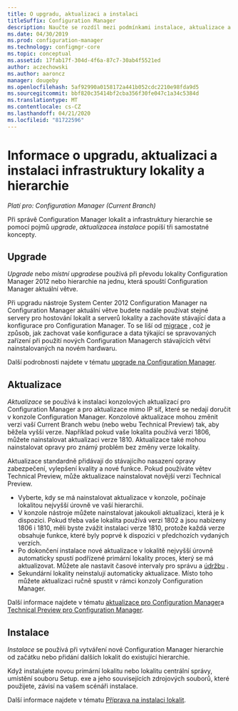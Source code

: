 ```yaml
---
title: O upgradu, aktualizaci a instalaci
titleSuffix: Configuration Manager
description: Naučte se rozdíl mezi podmínkami instalace, aktualizace a upgradu při správě Configuration Manager infrastruktury.
ms.date: 04/30/2019
ms.prod: configuration-manager
ms.technology: configmgr-core
ms.topic: conceptual
ms.assetid: 17fab17f-304d-4f6a-87c7-30ab4f5521ed
author: aczechowski
ms.author: aaroncz
manager: dougeby
ms.openlocfilehash: 5af92990a0158172a441b052cdc2210e98fda9d5
ms.sourcegitcommit: bbf820c35414bf2cba356f30fe047c1a34c5384d
ms.translationtype: MT
ms.contentlocale: cs-CZ
ms.lasthandoff: 04/21/2020
ms.locfileid: "81722596"
---
```

# <a name="about-upgrade-update-and-install-for-site-and-hierarchy-infrastructure"></a>Informace o upgradu, aktualizaci a instalaci infrastruktury lokality a hierarchie

*Platí pro: Configuration Manager (Current Branch)*

Při správě Configuration Manager lokalit a infrastruktury hierarchie se pomocí pojmů *upgrade*, *aktualizace*a *instalace* popíší tři samostatné koncepty.

## <a name="upgrade"></a>Upgrade

*Upgrade* nebo *místní upgrade*se používá při převodu lokality Configuration Manager 2012 nebo hierarchie na jednu, která spouští Configuration Manager aktuální větve.

Při upgradu nástroje System Center 2012 Configuration Manager na Configuration Manager aktuální větve budete nadále používat stejné servery pro hostování lokalit a serverů lokality a zachováte stávající data a konfigurace pro Configuration Manager.  To se liší od [migrace](../migration/migrate-data-between-hierarchies.md) , což je způsob, jak zachovat vaše konfigurace a data týkající se spravovaných zařízení při použití nových Configuration Managerch stávajících větví nainstalovaných na novém hardwaru.

Další podrobnosti najdete v tématu [upgrade na Configuration Manager](../servers/deploy/install/upgrade-to-configuration-manager.md).



## <a name="update"></a>Aktualizace
*Aktualizace* se používá k instalaci konzolových aktualizací pro Configuration Manager a pro aktualizace mimo IP síť, které se nedají doručit v konzole Configuration Manager. Konzolové aktualizace mohou změnit verzi vaší Current Branch webu (nebo webu Technical Preview) tak, aby běžela vyšší verze. Například pokud vaše lokalita používá verzi 1806, můžete nainstalovat aktualizaci verze 1810. Aktualizace také mohou nainstalovat opravy pro známý problém bez změny verze lokality.      

Aktualizace standardně přidávají do stávajícího nasazení opravy zabezpečení, vylepšení kvality a nové funkce. Pokud používáte větev Technical Preview, může aktualizace nainstalovat novější verzi Technical Preview.
- Vyberte, kdy se má nainstalovat aktualizace v konzole, počínaje lokalitou nejvyšší úrovně ve vaší hierarchii.
- V konzole nástroje můžete nainstalovat jakoukoli aktualizaci, která je k dispozici. Pokud třeba vaše lokalita používá verzi 1802 a jsou nabízeny 1806 i 1810, měli byste zvážit instalaci verze 1810, protože každá verze obsahuje funkce, které byly poprvé k dispozici v předchozích vydaných verzích.
- Po dokončení instalace nové aktualizace v lokalitě nejvyšší úrovně automaticky spustí podřízené primární lokality proces, který se má aktualizovat. Můžete ale nastavit časové intervaly pro správu a [údržbu](../servers/manage/service-windows.md) .
- Sekundární lokality neinstalují automaticky aktualizace. Místo toho můžete aktualizaci ručně spustit v rámci konzoly Configuration Manager.

Další informace najdete v tématu [aktualizace pro Configuration Manager](../servers/manage/updates.md)a [Technical Preview pro Configuration Manager](../get-started/technical-preview.md).



## <a name="install"></a>Instalace
*Instalace* se používá při vytváření nové Configuration Manager hierarchie od začátku nebo přidání dalších lokalit do existující hierarchie.  

Když instalujete novou primární lokalitu nebo lokalitu centrální správy, umístění souboru Setup. exe a jeho souvisejících zdrojových souborů, které použijete, závisí na vašem scénáři instalace.

Další informace najdete v tématu [Příprava na instalaci lokalit](../servers/deploy/install/prepare-to-install-sites.md).
